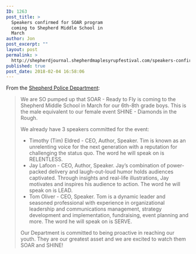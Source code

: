 ```yaml
---
ID: 1263
post_title: >
  Speakers confirmed for SOAR program
  coming to Shepherd Middle School in
  March
author: Jon
post_excerpt: ""
layout: post
permalink: >
  http://shepherdjournal.shepherdmaplesyrupfestival.com/speakers-confirmed-for-soar-program-coming-to-shepherd-middle-school-in-march
published: true
post_date: 2018-02-04 16:58:06
---
```

From the <a href="https://www.facebook.com/permalink.php?story_fbid=1811848838833676&amp;id=205632619455314">Shepherd Police Department</a>:
<blockquote>We are SO pumped up that SOAR - Ready to Fly is coming to the Shepherd Middle School in March for our 6th-8th grade boys. This is the male equivalent to our fem<span class="text_exposed_show">ale event SHINE - Diamonds in the Rough.</span>

We already have 3 speakers committed for the event:
<ul>
 	<li>Timothy (Tim) Eldred - CEO, Author, Speaker. Tim is known as an unrelenting voice for the next generation with a reputation for challenging the status quo. The word he will speak on is RELENTLESS.</li>
 	<li>Jay Lafoon - CEO, Author, Speaker. Jay’s combination of power-packed delivery and laugh-out-loud humor holds audiences captivated. Through insights and real-life illustrations, Jay motivates and inspires his audience to action. The word he will speak on is LEAD.</li>
 	<li>Tom Oliver - CEO, Speaker. Tom is a dynamic leader and seasoned professional with experience in organizational leadership and communications management, strategy development and implementation, fundraising, event planning and more. The word he will speak on is SERVE.</li>
</ul>
Our Department is committed to being proactive in reaching our youth. They are our greatest asset and we are excited to watch them SOAR and SHINE!</blockquote>